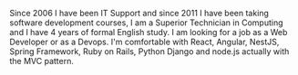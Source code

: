 Since 2006 I have been IT Support and since 2011 I have been taking software development courses, I am a Superior Technician in Computing and I have 4 years of formal English study. I am looking for a job as a Web Developer or as a Devops. 
I'm comfortable with React, Angular, NestJS, Spring Framework, Ruby on Rails, Python Django and node.js actually with the MVC pattern.
